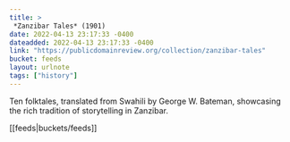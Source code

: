 ```yaml
---
title: > 
 *Zanzibar Tales* (1901)
date: 2022-04-13 23:17:33 -0400
dateadded: 2022-04-13 23:17:33 -0400
link: "https://publicdomainreview.org/collection/zanzibar-tales"
bucket: feeds
layout: urlnote
tags: ["history"]
--- 
```

Ten folktales, translated from Swahili by George W. Bateman, showcasing the rich tradition of storytelling in Zanzibar. 
 <!-- end excerpt --> 
<div class='bucket'>[[feeds|buckets/feeds]]</div> 
